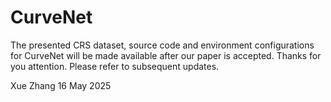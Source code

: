 # CurveNet
The presented CRS dataset, source code and environment configurations for CurveNet will be made available after our paper is accepted.
Thanks for you attention. Please refer to subsequent updates. 


Xue Zhang
16 May 2025
